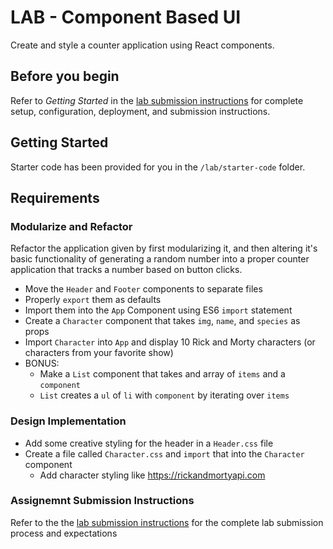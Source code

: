 # LAB - Component Based UI

Create and style a counter application using React components.

## Before you begin

Refer to *Getting Started*  in the [lab submission instructions](../../../reference/submission-instructions/labs/README.md) for complete setup, configuration, deployment, and submission instructions.

## Getting Started

Starter code has been provided for you in the `/lab/starter-code` folder.

## Requirements

### Modularize and Refactor

Refactor the application given by first modularizing it, and then
altering it's basic functionality of generating a random number
into a proper counter application that tracks a number based on
button clicks.

* Move the `Header` and `Footer` components to separate files
* Properly `export` them as defaults
* Import them into the `App` Component using ES6 `import` statement
* Create a `Character` component that takes `img`, `name`, and `species`
  as props
* Import `Character` into `App` and display 10 Rick and Morty characters
  (or characters from your favorite show)
* BONUS:
  * Make a `List` component that takes and array of `items` and
    a `component`
  * `List` creates a `ul` of `li` with `component` by iterating over
    `items`

### Design Implementation

* Add some creative styling for the header in a `Header.css` file
* Create a file called `Character.css` and `import` that into
  the `Character` component
  * Add character styling like https://rickandmortyapi.com

### Assignemnt Submission Instructions

Refer to the the [lab submission instructions](../../../reference/submission-instructions/labs/README.md) for the complete lab submission process and expectations
